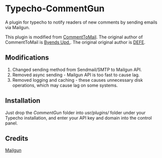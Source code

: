 # Typecho-CommentGun
A plugin for typecho to notify readers of new comments by sending emails via Mailgun.

This plugin is modified from [CommentToMail](https://github.com/byends/CommentToMail).
The original author of CommentToMail is [Byends Upd.](http://www.byends.com).
The original original author is [DEFE](http://defe.me).

## Modifications
1. Changed sending method from Sendmail/SMTP to Mailgun API.
2. Removed async sending - Mailgun API is too fast to cause lag.
3. Removed logging and caching - these causes unnecessary disk operations, which may cause lag on some systems.

## Installation
Just drop the *CommentGun* folder into *usr/plugins/* folder under your Typecho installation, and enter your API key and domain into the control panel.

## Credits
[Mailgun](http://mailgun.com)

